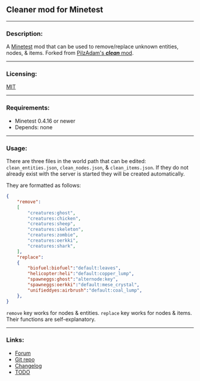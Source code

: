 ## Cleaner mod for Minetest

---
### Description:

A [Minetest][] mod that can be used to remove/replace unknown entities, nodes, & items. Forked from [PilzAdam's ***clean*** mod][f.pilzadam].

---
### Licensing:

[MIT](LICENSE.txt)

---
### Requirements:

- Minetest 0.4.16 or newer
- Depends: none

---
### Usage:

There are three files in the world path that can be edited: `clean_entities.json`, `clean_nodes.json`, & `clean_items.json`. If they do not already exist with the server is started they will be created automatically.

They are formatted as follows:
```json
{
	"remove":
	[
		"creatures:ghost",
		"creatures:chicken",
		"creatures:sheep",
		"creatures:skeleton",
		"creatures:zombie",
		"creatures:oerkki",
		"creatures:shark",
	],
	"replace":
	{
		"biofuel:biofuel":"default:leaves",
		"helicopter:heli":"default:copper_lump",
		"spawneggs:ghost":"alternode:key",
		"spawneggs:oerkki":"default:mese_crystal",
		"unifieddyes:airbrush":"default:coal_lump",
	},
}
```

`remove` key works for nodes & entities. `replace` key works for nodes & items. Their functions are self-explanatory.

---
### Links:

- [Forum](https://forum.minetest.net/viewtopic.php?t=18381)
- [Git repo](https://github.com/AntumMT/mod-cleaner)
- [Changelog](changelog.txt)
- [TODO](TODO.txt)


[Minetest]: http://www.minetest.net/
[f.pilzadam]: https://forum.minetest.net/viewtopic.php?t=2777
